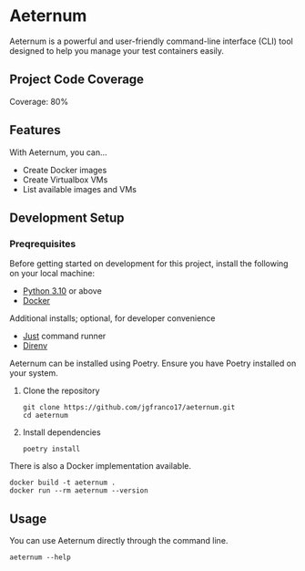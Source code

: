 # Aeternum

Aeternum is a powerful and user-friendly command-line interface (CLI) tool designed to help you
manage your test containers easily.

## Project Code Coverage

Coverage: 80%

## Features

With Aeternum, you can...

- Create Docker images
- Create Virtualbox VMs
- List available images and VMs

## Development Setup

### Preqrequisites

Before getting started on development for this project, install the following on your local machine:

- [Python 3.10](https://www.python.org/downloads/) or above
- [Docker](https://docs.docker.com/engine/install/)

Additional installs; optional, for developer convenience

- [Just](https://github.com/casey/just) command runner
- [Direnv](https://direnv.net/docs/installation.html)

Aeternum can be installed using Poetry. Ensure you have Poetry installed on your system.

1. Clone the repository

   ```shell
   git clone https://github.com/jgfranco17/aeternum.git
   cd aeternum
   ```

2. Install dependencies

   ```shell
   poetry install
   ```

There is also a Docker implementation available.

```shell
docker build -t aeternum .
docker run --rm aeternum --version
```

## Usage

You can use Aeternum directly through the command line.

```shell
aeternum --help
```
